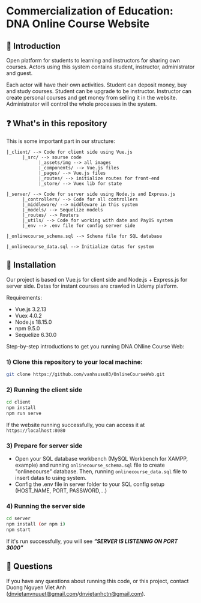 # Commercialization of Education: DNA Online Course Website

## :star2: Introduction

Open platform for students to learning and instructors for sharing own courses. Actors using this system contains student, instructor, administrator and guest.

Each actor will have their own activities. Student can deposit money, buy and study courses. Student can be upgrade to be instructor. Instructor can create personal courses and get money from selling it in the website. Administrator will control the whole processes in the system.

## :question: What's in this repository

This is some important part in our structure:
```
|_client/ --> Code for client side using Vue.js
      |_src/ --> sourse code
            |_assets/img --> all images
            |_components/ --> Vue.js files
            |_pages/ --> Vue.js files
            |_routes/ --> initialize routes for front-end
            |_store/ --> Vuex lib for state
      
|_server/ --> Code for server side using Node.js and Express.js
      |_controllers/ --> Code for all controllers
      |_middleware/ --> middleware in this system
      |_models/ --> Sequelize models 
      |_routes/ --> Routers
      |_utils/ --> Code for working with date and PayOS system
      |_env --> .env file for config server side
      
|_onlinecourse_schema.sql --> Schema file for SQL database

|_onlinecourse_data.sql --> Initialize datas for system
```

## :wrench: Installation

Our project is based on Vue.js for client side and Node.js + Express.js for server side. Datas for instant courses are crawled in Udemy platform.

Requirements:
* Vue.js 3.2.13
* Vuex 4.0.2
* Node.js 18.15.0
* npm 9.5.0
* Sequelize 6.30.0

Step-by-step introductions to get you running DNA ONline Course Web:
### 1) Clone this repository to your local machine:

```bash
git clone https://github.com/vanhsusu03/OnlineCourseWeb.git    
```
### 2) Running the client side

```bash
cd client
npm install
npm run serve
```
If the website running successfully, you can access it at ```https://localhost:8080```

### 3) Prepare for server side
* Open your SQL database workbench (MySQL Workbench for XAMPP, example) and running ```onlinecourse_schema.sql``` file to create "onlinecourse" database. Then, running ```onlinecourse_data.sql``` file to insert datas to using system.
* Config the .env file in server folder to your SQL config setup (HOST_NAME, PORT, PASSWORD,...)

### 4) Running the server side

```bash
cd server
npm install (or npm i)
npm start
```
If it's run successfully, you will see ***"SERVER IS LISTENING ON PORT 3000"***

## :raising_hand: Questions
If you have any questions about running this code, or this project, contact Duong Nguyen Viet Anh (dnvietanvnuuet@gmail.com/dnvietanhctn@gmail.com).

